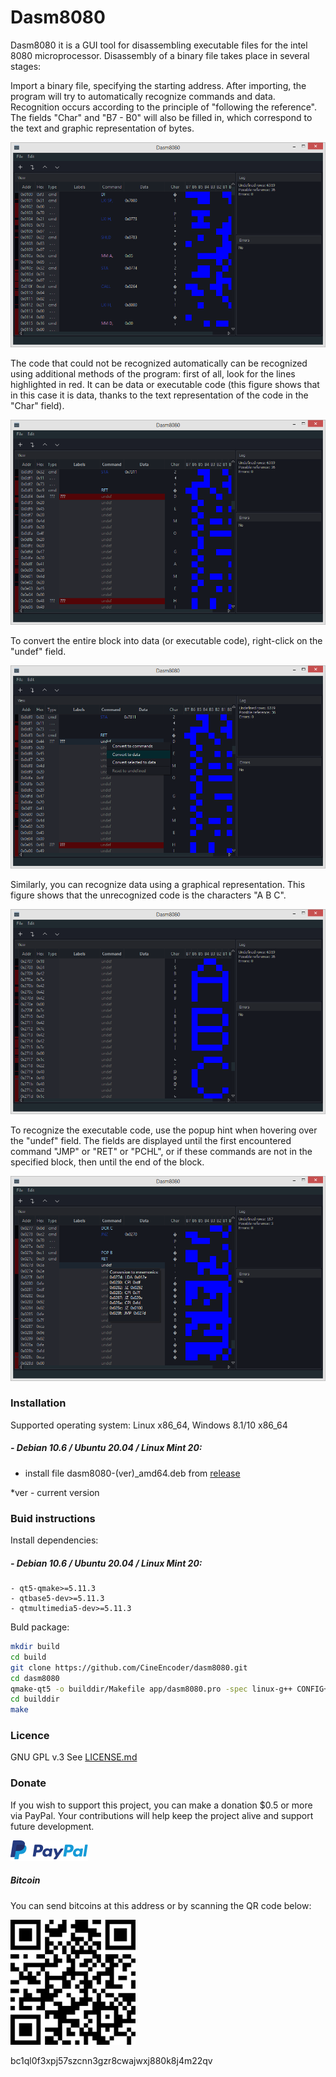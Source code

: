 # Dasm8080

Dasm8080 it is a GUI tool for disassembling executable files for the intel 8080 microprocessor.
Disassembly of a binary file takes place in several stages:

Import a binary file, specifying the starting address. After importing, the program will try to automatically recognize commands and data. Recognition occurs according to the principle of "following the reference". The fields "Char" and "B7 - B0" will also be filled in, which correspond to the text and graphic representation of bytes.

![View](./images/View_1.png)

The code that could not be recognized automatically can be recognized using additional methods of the program: first of all, look for the lines highlighted in red. It can be data or executable code (this figure shows that in this case it is data, thanks to the text representation of the code in the "Char" field).

![View](./images/View_2.png)

To convert the entire block into data (or executable code), right-click on the "undef" field.

![View](./images/View_3.png)

Similarly, you can recognize data using a graphical representation. This figure shows that the unrecognized code is the characters "A B C".

![View](./images/View_4.png)

To recognize the executable code, use the popup hint when hovering over the "undef" field. The fields are displayed until the first encountered command "JMP" or "RET" or "PCHL", or if these commands are not in the specified block, then until the end of the block.

![View](./images/View_5.png)


### Installation

Supported operating system: Linux x86_64, Windows 8.1/10 x86_64

##### - Debian 10.6 / Ubuntu 20.04 / Linux Mint 20:
  - install file dasm8080-(ver)_amd64.deb from [release](https://github.com/CineEncoder/dasm8080/releases)

*ver - current version

### Buid instructions
Install dependencies:

##### - Debian 10.6 / Ubuntu 20.04 / Linux Mint 20:
    - qt5-qmake>=5.11.3
    - qtbase5-dev>=5.11.3
    - qtmultimedia5-dev>=5.11.3

Buld package:

```sh
mkdir build
cd build
git clone https://github.com/CineEncoder/dasm8080.git
cd dasm8080
qmake-qt5 -o builddir/Makefile app/dasm8080.pro -spec linux-g++ CONFIG+=qtquickcompiler (or for Debian:  /usr/lib/qt5/bin/qmake -o builddir/Makefile app/dasm8080.pro -spec linux-g++)
cd builddir
make
```

### Licence

GNU GPL v.3
See [LICENSE.md](https://github.com/CineEncoder/Dasm8080/blob/master/LICENSE)

### Donate

If you wish to support this project, you can make a donation $0.5 or more via PayPal. Your contributions will help keep the project alive and support future development.

[![PayPal](./images/PayPal.png)](https://paypal.me/KozhukharenkoOleg?locale.x=ru_RU)

##### Bitcoin
You can send bitcoins at this address or by scanning the QR code below:

![Bitcoin](./images/Bitcoin.png)

bc1ql0f3xpj57szcnn3gzr8cwajwxj880k8j4m22qv
